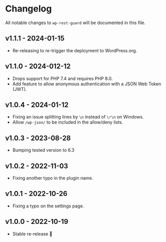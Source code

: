 # Changelog

All notable changes to `wp-rest-guard` will be documented in this file.

## v1.1.1 - 2024-01-15

- Re-releasing to re-trigger the deployment to WordPress.org.

## v1.1.0 - 2024-012-12

- Drops support for PHP 7.4 and requires PHP 8.0.
- Add feature to allow anonymous authentication with a JSON Web Token (JWT).

## v1.0.4 - 2024-01-12

- Fixing an issue splitting lines by `\n` instead of `\r\n` on Windows.
- Allow `/wp-json/` to be included in the allow/deny lists.

## v1.0.3 - 2023-08-28

- Bumping tested version to 6.3

## v1.0.2 - 2022-11-03

- Fixing another typo in the plugin name.

## v1.0.1 - 2022-10-26

- Fixing a typo on the settings page.

## v1.0.0 - 2022-10-19

- Stable re-release 🎊
